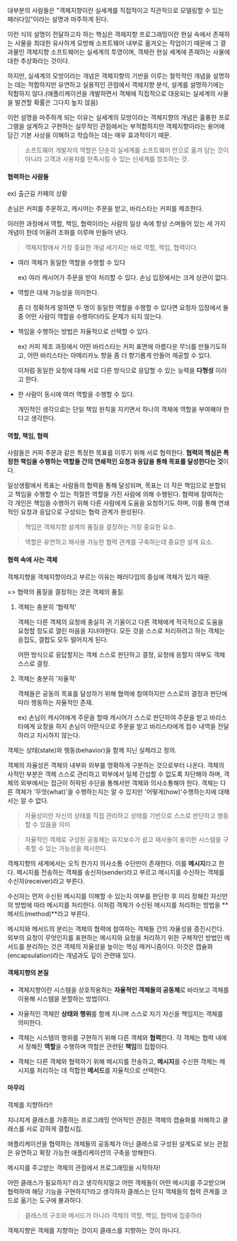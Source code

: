 대부분의 사람들은 "객체지향이란 실세계를 직접적이고 직관적으로 모델링할 수 있는 패러다임"이라는 설명과 마주하게 된다.

이런 식의 설명이 전달하고자 하는 핵심은 객체지향 프로그래밍이란 현실 속에서 존재하는 사물을 최대한 유사하게 모방해 소프트웨어 내부로 옮겨오는 작업이기 때문에 그 결과물인 객체지향 소프트웨어는 실세계의 투영이며, 객체란 현실 세계에 존재하는 사물에 대한 추상화라는 것이다.

하지만, 실세계의 모방이라는 개념은 객체지향의 기반을 이루는 철학적인 개념을 설명하는 데는 적합하지만 유연하고 실용적인 관점에서 객체지향 분석, 설계를 설명하기에는 적합하지 않다.(애플리케이션을 개발하면서 객체에 직접적으로 대응되는 실세계의 사물을 발견할 확률은 그다지 높지 않음)

이런 설명을 마주하게 되는 이유는 실세계의 모방이라는 객체지향의 개념은 훌륭한 프로그램을 설계하고 구현하는 실무적인 관점에서는 부적합하지만 객체지향이라는 용어에 담긴 기본 사상을 이해하고 학습하는 데는 매우 효과적이기 때문.


> 소프트웨어 개발자의 역할은 단순히 실세계를 소프트웨어 안으로 옮겨 담는 것이 아니라 고객과 사용자를 만족시킬 수 있는 신세계를 창조하는 것.


#### 협력하는 사람들

ex) 출근길 카페의 상황

손님은 커피를 주문하고, 캐시어는 주문을 받고, 바리스타는 커피를 제조한다.

이러한 과정에서 역할, 책임, 협력이라는 사람의 일상 속에 항상 스며들어 있는 세 가지 개념이 한데 어울려 조화를 이루며 만들어 낸다.

 > 객체지향에서 가장 중요한 개념 세가지는 바로 역할, 책임, 협력이다.

- 여러 객체가 동일한 역할을 수행할 수 있다

    ex) 여러 캐시어가 주문을 받아 처리할 수 있다. 손님 입장에서는 크게 상관이 없다.

- 역할은 대체 가능성을 의미한다.

    좀 더 정확하게 말하면 두 명이 동일한 역할을 수행할 수 있다면 요청자 입장에서 둘 중 어떤 사람이 역할을 수행하더라도 문제가 되지 않는다.
    
- 책임을 수행하는 방법은 자율적으로 선택할 수 있다.

    ex) 커피 제조 과정에서 어떤 바리스타는 커피 표면에 아름다운 무늬를 만들기도하고, 어떤 바리스타는 아메리카노 향을 좀 더 향기롭게 만들어 제공할 수 있다.
    
    이처럼 동일한 요청에 대해 서로 다른 방식으로 응답할 수 있는 능력을 **다형성** 이라고 한다.

- 한 사람이 동시에 여러 역할을 수행할 수 있다.

   개인적인 생각으로는 단일 책임 원칙을 지키면서 하나의 객체에 역할을 부여해야 한다고 생각한다.


#### 역할, 책임, 협력

사람들은 커피 주문과 같은 특정한 목표를 이루기 위해 서로 협력한다. **협력의 핵심은 특정한 책임을 수행하는 역할들 간의 연쇄적인 요청과 응답을 통해 목표를 달성한다는 것**이다.

일상생활에서 목표는 사람들의 협력을 통해 달성되며, 목표는 더 작은 책임으로 분할되고 책임을 수행할 수 있는 적절한 역할을 가진 사람에 의해 수행된다. 협력에 참여하는 각 개인은 책임을 수행하기 위해 다른 사람에게 도움을 요청하기도 하며, 이를 통해 연쇄적인 요청과 응답으로 구성되는 협력 관계가 완성된다.

> 책임은 객체지향 설계의 품질을 결정하는 가장 중요한 요소.

> 역할은 유연하고 재사용 가능한 협력 관계를 구축하는데 중요한 설계 요소.


#### 협력 속에 사는 객체

객체지향을 객체지향이라고 부르는 이유는 패러다임의 중심에 객체가 있기 때문.

=> 협력의 품질을 결정하는 것은 객체의 품질.

1. 객체는 충분히 '협력적'

    객체는 다른 객체의 요청에 충실히 귀 기울이고 다른 객체에게 적극적으로 도움을 요청할 정도로 열린 마음을 지녀야한다. 모든 것을 스스로 처리하려고 하는 객체는 응집도, 결합도 모두 떨어지게 된다.
    
    어떤 방식으로 응답할지는 객체 스스로 판단하고 결정, 요청에 응할지 여부도 객체 스스로 결정.

2. 객체는 충분히 '자율적'

    객체들은 공동의 목표를 달성하기 위해 협력에 참여하지만 스스로의 결정과 판단에 따라 행동하는 자율적인 존재.
    
    ex) 손님이 캐시어에게 주문을 할때 캐시어가 스스로 판단하여 주문을 받고 바리스타에게 요청을 하지 손님이 어떤식으로 주문을 받고 바리스타에게 접수 내역을 전달하라고 지시하지 않는다.
    
객체는 상태(state)와 행동(behavior)을 함께 지닌 실체라고 정의.

객체의 자율성은 객체의 내부와 외부를 명확하게 구분하는 것으로부터 나온다. 객체의 사적인 부분은 객체 스스로 관리하고 외부에서 일체 간섭할 수 없도록 차단해야 하며, 객체의 외부에서는 접근이 허락된 수단을 통해서만 객체와 의사소통해야 한다. 객체는 다른 객체가 '무엇(what)'을 수행하는지는 알 수 있지만 '어떻게(how)'수행하는지에 대해서는 알 수 없다.

> 자율성이란 자신의 상태를 직접 관리하고 상태를 기반으로 스스로 판단하고 행동할 수 있음을 의미

> 자율적인 객체로 구성된 공동체는 유지보수가 쉽고 재사용이 용이한 시스템을 구축할 수 있는 가능성을 제시한다.

객체지향의 세계에서는 오직 한가지 의사소통 수단만이 존재한다. 이를 **메시지**라고 한다.
메시지를 전송하는 객체를 송신자(sender)라고 부르고 메시지를 수신하는 객체를 수신자(receiver)라고 부른다.

수신자는 먼저 수신된 메시지를 이해할 수 있는지 여부를 판단한 후 미리 정해진 자신만의 방법에 따라 메시지를 처리한다. 
이처럼 객체가 수신된 메시지를 처리하는 방법을 **메서드(method)**라고 부른다.

메시지와 메서드의 분리는 객체의 협력에 참여하는 객체들 간의 자율성을 증진시킨다.
외부의 요청이 무엇인지를 표현하는 메시지와 요청을 처리하기 위한 구체적인 방법인 메서드를 분리하는 것은 객체의 자율성을 높이는 핵심 메커니즘이다. 이것은 캡슐화(encapsulation)라는 개념과도 깊이 관련돼 있다.


#### 객체지향의 본질

- 객체지향이란 시스템을 상호작용하는 **자율적인 객체들의 공동체**로 바라보고 객체를 이용해 시스템을 분할하는 방법이다.

- 자율적인 객체란 **상태와 행위**를 함께 지니며 스스로 자기 자신을 책임지는 객체를 의미한다.

- 객체는 시스템의 행위를 구현하기 위해 다른 객체와 **협력**한다. 각 객체는 협력 내에서 정해진 **역할**을 수행하며 역할은 관련된 **책임**의 집합이다.

- 객체는 다른 객체와 협력하기 위해 메시지를 전송하고, **메시지**를 수신한 객체는 메시지를 처리하는 데 적합한 **메서드**를 자율적으로 선택한다.

#### 마무리

객체를 지향하라!!

지나치게 클래스를 가종하는 프로그래밍 언어적인 관점은 객체의 캡슐화를 저해하고 클래스를 서로 강하게 결합시킴.

애플리케이션을 협력하는 개체들의 공동체가 아닌 클래스로 구성된 설계도로 보는 관점은 유연하고 확장 가능한 애플리케이션의 구축을 방해한다.

메시지를 주고받는 객체의 관점에서 프로그래밍을 시작하자!

어떤 클래스가 필요하지? 라고 생각하지말고 어떤 객체들이 어떤 메시지를 주고받으며 협력하여 해당 기능을 구현하지?라고 생각하자
클래스는 단지 객체들의 협력 관계를 코드로 옮기는 도구에 불과하다.

> 클래스의 구조와 메서드가 아니라 객체의 역할, 책임, 협력에 집중하라

객체지향은 객체를 지향하는 것이지 클래스를 지향하는 것이 아니다.